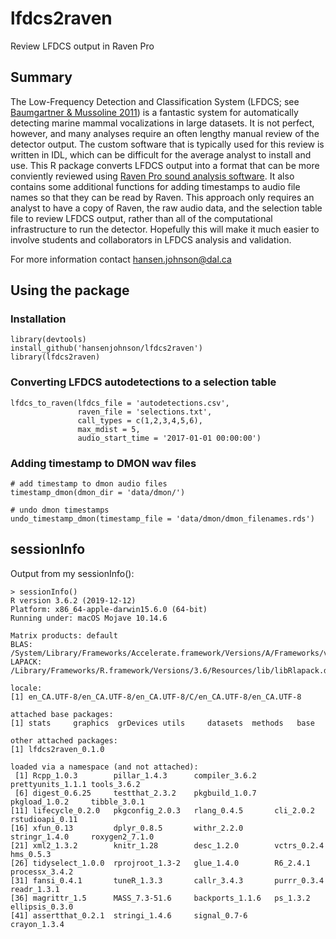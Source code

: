 # lfdcs2raven
Review LFDCS output in Raven Pro

## Summary

The Low-Frequency Detection and Classification System (LFDCS; see [Baumgartner & Mussoline 2011](https://www.whoi.edu/cms/files/JASMAN12952889_85804.pdf)) is a fantastic system for automatically detecting marine mammal vocalizations in large datasets. It is not perfect, however, and many analyses require an often lengthy manual review of the detector output. The custom software that is typically used for this review is written in IDL, which can be difficult for the average analyst to install and use. This R package converts LFDCS output into a format that can be more conviently reviewed using [Raven Pro sound analysis software](http://ravensoundsoftware.com/software/raven-pro/). It also contains some additional functions for adding timestamps to audio file names so that they can be read by Raven. This approach only requires an analyst to have a copy of Raven, the raw audio data, and the selection table file to review LFDCS output, rather than all of the computational infrastructure to run the detector. Hopefully this will make it much easier to involve students and collaborators in LFDCS analysis and validation.

For more information contact hansen.johnson@dal.ca

## Using the package

### Installation
```
library(devtools)
install_github('hansenjohnson/lfdcs2raven')
library(lfdcs2raven)
```
 
### Converting LFDCS autodetections to a selection table
```
lfdcs_to_raven(lfdcs_file = 'autodetections.csv',
               raven_file = 'selections.txt',
               call_types = c(1,2,3,4,5,6),
               max_mdist = 5,
               audio_start_time = '2017-01-01 00:00:00')
```

### Adding timestamp to DMON wav files
```
# add timestamp to dmon audio files
timestamp_dmon(dmon_dir = 'data/dmon/')

# undo dmon timestamps
undo_timestamp_dmon(timestamp_file = 'data/dmon/dmon_filenames.rds')
```

## sessionInfo

Output from my sessionInfo():
```
> sessionInfo()
R version 3.6.2 (2019-12-12)
Platform: x86_64-apple-darwin15.6.0 (64-bit)
Running under: macOS Mojave 10.14.6

Matrix products: default
BLAS:   /System/Library/Frameworks/Accelerate.framework/Versions/A/Frameworks/vecLib.framework/Versions/A/libBLAS.dylib
LAPACK: /Library/Frameworks/R.framework/Versions/3.6/Resources/lib/libRlapack.dylib

locale:
[1] en_CA.UTF-8/en_CA.UTF-8/en_CA.UTF-8/C/en_CA.UTF-8/en_CA.UTF-8

attached base packages:
[1] stats     graphics  grDevices utils     datasets  methods   base     

other attached packages:
[1] lfdcs2raven_0.1.0

loaded via a namespace (and not attached):
 [1] Rcpp_1.0.3        pillar_1.4.3      compiler_3.6.2    prettyunits_1.1.1 tools_3.6.2      
 [6] digest_0.6.25     testthat_2.3.2    pkgbuild_1.0.7    pkgload_1.0.2     tibble_3.0.1     
[11] lifecycle_0.2.0   pkgconfig_2.0.3   rlang_0.4.5       cli_2.0.2         rstudioapi_0.11  
[16] xfun_0.13         dplyr_0.8.5       withr_2.2.0       stringr_1.4.0     roxygen2_7.1.0   
[21] xml2_1.3.2        knitr_1.28        desc_1.2.0        vctrs_0.2.4       hms_0.5.3        
[26] tidyselect_1.0.0  rprojroot_1.3-2   glue_1.4.0        R6_2.4.1          processx_3.4.2   
[31] fansi_0.4.1       tuneR_1.3.3       callr_3.4.3       purrr_0.3.4       readr_1.3.1      
[36] magrittr_1.5      MASS_7.3-51.6     backports_1.1.6   ps_1.3.2          ellipsis_0.3.0   
[41] assertthat_0.2.1  stringi_1.4.6     signal_0.7-6      crayon_1.3.4    
```
